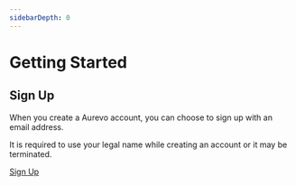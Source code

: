 ```yaml
---
sidebarDepth: 0
---
```

# Getting Started

## Sign Up

When you create a Aurevo account, you can choose to sign up with an email address.

It is required to use your legal name while creating an account or it may be terminated.

[Sign Up](https://dash.aurevo.us/auth/register)
